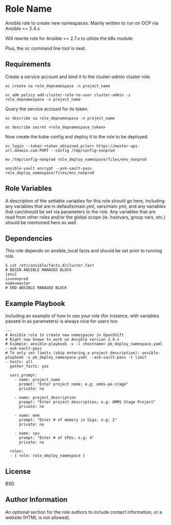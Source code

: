 Role Name
=========

Ansible role to create new namespaces. Mainly written to run on OCP via Ansible <= 2.4.x

Will rewrite role for Ansible >= 2.7.x to utilize the k8s module.

Plus, the oc command line tool is neat.

Requirements
------------

Create a service account and bind it to the cluster-admin cluster role.

`
oc create sa role_depnamespace -n project_name
`

`
oc adm policy add-cluster-role-to-user cluster-admin -z role_depnamespace -n project_name 
`

Query the service account for its token.

`
oc describe sa role_depnamespace -n project_name
`

`
oc describe secret <role_depnamespace_token>
`

Now create the kube config and deploy it to the role to be deployed.

`
oc login --token <token_obtained_prior> https://master-api-url.domain.com:PORT --config /tmp/config-nonprod 
`

`
mv /tmp/config-nonprod role_deploy_namespace/files/env_nonprod
`

`
ansible-vault encrypt --ask-vault-pass role_deploy_namespace/files/env_nonprod 
`

Role Variables
--------------

A description of the settable variables for this role should go here, including any variables that are in defaults/main.yml, vars/main.yml, and any variables that can/should be set via parameters to the role. Any variables that are read from other roles and/or the global scope (ie. hostvars, group vars, etc.) should be mentioned here as well.

Dependencies
------------

This role depends on ansible_local facts and should be set prior to running role.

    $ cat /etc/ansible/facts.d/cluster.fact
    # BEGIN ANSIBLE MANAGED BLOCK
    [env]
    is=nonprod
    node=master
    # END ANSIBLE MANAGED BLOCK

Example Playbook
----------------

Including an example of how to use your role (for instance, with variables passed in as parameters) is always nice for users too:

    ---
    # Ansible role to create new namespaces in OpenShift
    # Right now known to work on Ansible version 2.4.x
    # Example: ansible-playbook -v -l <hostname> pb_deploy_namespace.yaml --ask-vault-pass
    # To only set limits (skip entering a project description): ansible-playbook -v pb_deploy_namespace.yaml --ask-vault-pass -t limit
    - hosts: all
      gather_facts: yes
    
      vars_prompt:
        - name: project_name
          prompt: "Enter project name; e.g: omms-pe-stage"
          private: no
    
        - name: project_description
          prompt: "Enter project description; e.g: OMMS Stage Project"
          private: no
    
        - name: mem
          prompt: "Enter # of memory in Gigs; e.g: 2"
          private: no
    
        - name: cpu
          prompt: "Enter # of CPUs; e.g: 4"
          private: no
     
      roles:
      - { role: role_deploy_namespace }

License
-------

BSD

Author Information
------------------

An optional section for the role authors to include contact information, or a website (HTML is not allowed).
